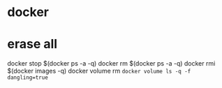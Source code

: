 # docker




# erase all
docker stop $(docker ps -a -q)
docker rm $(docker ps -a -q)
docker rmi $(docker images -q)
docker volume rm `docker volume ls -q -f dangling=true`
